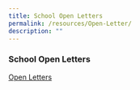 ```yaml
---
title: School Open Letters
permalink: /resources/Open-Letter/
description: ""
---
```

### **School Open Letters**

[Open Letters](/resources/open-letter/)